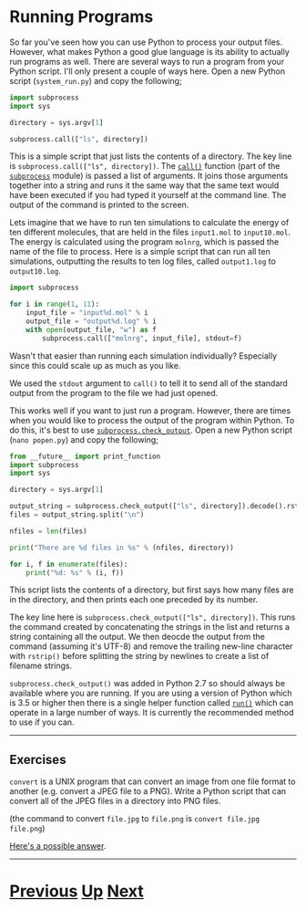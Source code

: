 # Running Programs

So far you've seen how you can use Python to process your output files.
However, what makes Python a good glue language is its ability to actually run programs as well.
There are several ways to run a program from your Python script.
I'll only present a couple of ways here.
Open a new Python script (`system_run.py`) and copy the following;

```python
import subprocess
import sys

directory = sys.argv[1]

subprocess.call(["ls", directory])
```

This is a simple script that just lists the contents of a directory. The key line is `subprocess.call(["ls", directory])`. The [`call()`](https://docs.python.org/library/subprocess.html#subprocess.call) function (part of the [`subprocess`](https://docs.python.org/library/subprocess.html) module) is passed a list of arguments. It joins those arguments together into a string and runs it the same way that the same text would have been executed if you had typed it yourself at the command line. The output of the command is printed to the screen.

Lets imagine that we have to run ten simulations to calculate the energy of ten different molecules, that are held in the files `input1.mol` to `input10.mol`. The energy is calculated using the program `molnrg`, which is passed the name of the file to process. Here is a simple script that can run all ten simulations, outputting the results to ten log files, called `output1.log` to `output10.log`.

```python
import subprocess

for i in range(1, 11):
    input_file = "input%d.mol" % i
    output_file = "output%d.log" % i
    with open(output_file, "w") as f
        subprocess.call(["molnrg", input_file], stdout=f)
```

Wasn't that easier than running each simulation individually? Especially since this could scale up as much as you like.

We used the `stdout` argument to `call()` to tell it to send all of the standard output from the program to the file we had just opened.

This works well if you want to just run a program. However, there are times when you would like to process the output of the program within Python. To do this, it's best to use [`subprocess.check_output`](https://docs.python.org/3/library/subprocess.html#subprocess.check_output). Open a new Python script (`nano popen.py`) and copy the following;

```python
from __future__ import print_function
import subprocess
import sys

directory = sys.argv[1]

output_string = subprocess.check_output(["ls", directory]).decode().rstrip()
files = output_string.split("\n")

nfiles = len(files)

print("There are %d files in %s" % (nfiles, directory))

for i, f in enumerate(files):
    print("%d: %s" % (i, f))
```

This script lists the contents of a directory, but first says how many files are in the directory, and then prints each one preceded by its number.

The key line here is `subprocess.check_output(["ls", directory])`. This runs the command created by concatenating the strings in the list and returns a string containing all the output. We then deocde the output from the command (assuming it's UTF-8) and remove the trailing new-line character with `rstrip()` before splitting the string by newlines to create a list of filename strings.

`subprocess.check_output()` was added in Python 2.7 so should always be available where you are running. If you are using a version of Python which is 3.5 or higher then there is a single helper function called [`run()`](https://docs.python.org/library/subprocess.html#subprocess.run) which can operate in a large number of ways. It is currently the recommended method to use if you can.

***

## Exercises

`convert` is a UNIX program that can convert an image from one file format to
another (e.g. convert a JPEG file to a PNG). Write a Python script that can convert 
all of the JPEG files in a directory into PNG files.

(the command to convert `file.jpg` to `file.png` is `convert file.jpg file.png`)

[Here's a possible answer](running_answer.md).

***

# [Previous](replacing.md) [Up](README.md) [Next](jobs.md)

